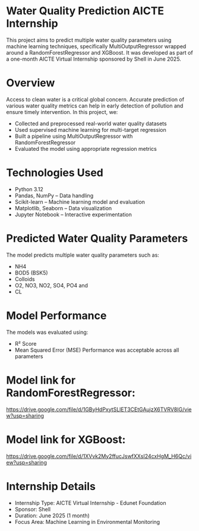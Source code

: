 # Water Quality Prediction AICTE Internship
This project aims to predict multiple water quality parameters using machine learning techniques, specifically MultiOutputRegressor wrapped around a RandomForestRegressor and XGBoost. It was developed as part of a one-month AICTE Virtual Internship sponsored by Shell in June 2025.

# Overview
Access to clean water is a critical global concern. Accurate prediction of various water quality metrics can help in early detection of pollution and ensure timely intervention.
In this project, we:
- Collected and preprocessed real-world water quality datasets
- Used supervised machine learning for multi-target regression
- Built a pipeline using MultiOutputRegressor with RandomForestRegressor
- Evaluated the model using appropriate regression metrics

# Technologies Used
- Python 3.12
- Pandas, NumPy – Data handling
- Scikit-learn – Machine learning model and evaluation
- Matplotlib, Seaborn – Data visualization
- Jupyter Notebook – Interactive experimentation

# Predicted Water Quality Parameters
The model predicts multiple water quality parameters such as:
- NH4
- BOD5 (BSK5)
- Colloids
- O2, NO3, NO2, SO4, PO4 and
- CL

# Model Performance
The models was evaluated using:
- R² Score
- Mean Squared Error (MSE)
Performance was acceptable across all parameters

# Model link for RandomForestRegressor:
https://drive.google.com/file/d/1GByHdPxytSLlET3CEtGAujzX6TVRV8IG/view?usp=sharing

# Model link for XGBoost:
https://drive.google.com/file/d/1XVvk2My2ffucJswfXXsI24cxHgM_H6Qc/view?usp=sharing

# Internship Details
- Internship Type: AICTE Virtual Internship - Edunet Foundation
- Sponsor: Shell
- Duration: June 2025 (1 month)
- Focus Area: Machine Learning in Environmental Monitoring
